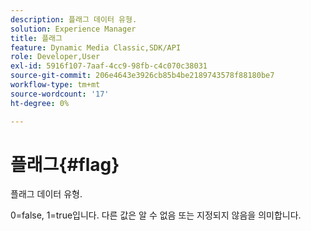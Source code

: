 ```yaml
---
description: 플래그 데이터 유형.
solution: Experience Manager
title: 플래그
feature: Dynamic Media Classic,SDK/API
role: Developer,User
exl-id: 5916f107-7aaf-4cc9-98fb-c4c070c38031
source-git-commit: 206e4643e3926cb85b4be2189743578f88180be7
workflow-type: tm+mt
source-wordcount: '17'
ht-degree: 0%

---
```


# 플래그{#flag}

플래그 데이터 유형.

0=false, 1=true입니다. 다른 값은 알 수 없음 또는 지정되지 않음을 의미합니다.
